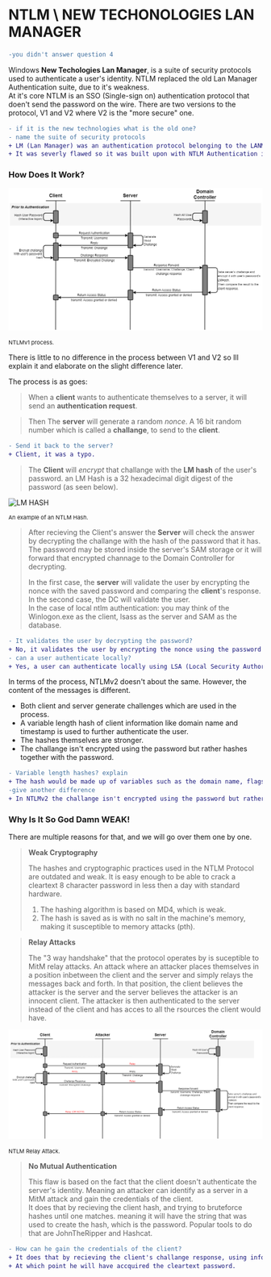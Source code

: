 # NTLM \ NEW TECHONOLOGIES LAN MANAGER

```diff
-you didn't answer question 4
```

Windows **New Techologies Lan Manager**, is a suite of security protocols used to authenticate a user's identity. NTLM replaced the old Lan Manager Authentication suite, due to it's weakness.<br>
At it's core NTLM is an SSO (Single-sign on) authentication protocol that doen't send the password on the wire. There are two versions to the protocol, V1 and V2 where V2 is the "more secure" one.

```diff
- if it is the new technologies what is the old one?
- name the suite of security protocols
+ LM (Lan Manager) was an authentication protocol belonging to the LANMAN (Lan Manager) OS.
+ It was severly flawed so it was built upon with NTLM Authentication in Windows NT 3.1.
```

### How Does It Work?

![The Process of NTLM Authentication](Pictures/NTLM/NTLM_Process.png)
<p style="font-size:11px">NTLMv1 process.</p>

There is little to no difference in the process between V1 and V2 so Ill explain it and elaborate on the slight difference later.

The process is as goes:

> When a **client** wants to authenticate themselves to a server, it will send an **authentication request**.

> Then The **server** will generate a random *nonce*. A 16 bit random number which is called a **challange**, to send to the **client**.
```diff
- Send it back to the server?
+ Client, it was a typo.
```
> The **Client** will *encrypt* that challange with the **LM hash** of the user's password. an LM Hash is a 32 hexadecimal digit digest of the password (as seen below).

![LM HASH](https://www.netspi.com/wp-content/uploads/2014/10/HashExample.png)
<p style="font-size:11px">An example of an NTLM Hash.</p>

> After recieving the Client's answer the **Server** will check the answer by decrypting the challange with the hash of the password that it has. The password may be stored inside the server's SAM storage or it will forward that encrypted channage to the Domain Controller for decrypting.
>
> In the first case, the **server** will validate the user by encrypting the nonce with the saved password and comparing the **client**'s response.<br>
> In the second case, the DC will validate the user. <br>
> In the case of local ntlm authentication: you may think of the Winlogon.exe as the client, lsass as the server and SAM as the database.
```diff
- It validates the user by decrypting the password?
+ No, it validates the user by encrypting the nonce using the password hash it has stored locally or on the DC, then comparing the two results.
- can a user authenticate locally?
+ Yes, a user can authenticate locally using LSA (Local Security Authority) as the server and SAM (Security Account Manager) as the hash database.
```

In terms of the process, NTLMv2 doesn't about the same. However, the content of the messages is different.<br>
- Both client and server generate challenges which are used in the process.<br>
- A variable length hash of client information like domain name and timestamp is used to further authenticate the user.<br>
- The hashes themselves are stronger.
- The challange isn't encrypted using the password but rather hashes together with the password.
```diff
- Variable length hashes? explain
+ The hash would be made up of variables such as the domain name, flags that were used during the conversation and a timestamp.
-give another difference
+ In NTLMv2 the challange isn't encrypted using the password but rather hashed together with the password.
```

### Why Is It So God Damn WEAK!

There are multiple reasons for that, and we will go over them one by one.

> **Weak Cryptography**
>
> The hashes and cryptographic practices used in the NTLM Protocol are outdated and weak. It is easy enough to be able to crack a cleartext 8 character password in less then a day with standard hardware.
>
> 1. The hashing algorithm is based on MD4, which is weak.
> 2. The hash is saved as is with no salt in the machine's memory, making it susceptible to memory attacks (pth).

> **Relay Attacks**
>
> The "3 way handshake" that the protocol operates by is suceptible to MitM relay attacks. An attack where an attacker places themselves in a position inbetween the client and the server and simply relays the messages back and forth. In that position, the client believes the attacker is the server and the server believes the attacker is an innocent client. The attacker is then authenticated to the server instead of the client and has acces to all the rsources the client would have.

![Relay Attack Process](Pictures/NTLM/NTLM_Relay_Process.png)
<p style="font-size:11px">NTLM Relay Attack.</p>

> **No Mutual Authentication**
>
> This flaw is based on the fact that the client doesn't authenticate the server's identity. Meaning an attacker can identify as a server in a MitM attack and gain the credentials of the client.<br>
> It does that by recieving the client hash, and trying to bruteforce hashes until one matches. meaning it will have the string that was used to create the hash, which is the password. Popular tools to do that are JohnTheRipper and Hashcat.

```diff
- How can he gain the credentials of the client?
+ It does that by recieving the client's challange response, using information he already knows like domain name and timestamp the attacker can generate hashes until one matches.
+ At which point he will have accquired the cleartext password.
```

